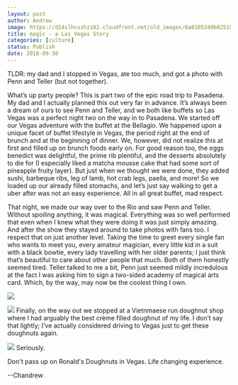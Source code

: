 ```yaml
---
layout: post
author: Andrew
image: https://d24slhcvzhzz82.cloudfront.net/old_images/6a0105349b8251970b022ad3b4c143200b-500wi.jpg
title: magic - a Las Vegas Story
categories: [culture]
status: Publish
date: 2018-09-30
---
```


TLDR: my dad and I stopped in Vegas, ate too much, and got a photo with Penn and Teller (but not together).

What’s up party people? This is part two of the epic road trip to Pasadena. My dad and I actually planned this out very far in advance. It’s always been a dream of ours to see Penn and Teller, and we both like buffets so Las Vegas was a perfect night two on the way in to Pasadena. We started off our Vegas adventure with the buffet at the Bellagio. We happened upon a unique facet of buffet lifestyle in Vegas, the period right at the end of brunch and at the beginning of dinner. We, however, did not realize this at first and filled up on brunch foods early on. For good reason too, the eggs benedict was delightful, the prime rib plentiful, and the desserts absolutely to die for (I especially liked a matcha mousse cake that had some sort of pineapple fruity layer). But just when we thought we were done, they added sushi, barbeque ribs, leg of lamb, hot crab legs, paella, and more! So we loaded up our already filled stomachs, and let’s just say walking to get a uber after was not an easy experience. All in all great buffet, mad respect.

That night, we made our way over to the Rio and saw Penn and Teller. Without spoiling anything, it was magical. Everything was so well performed that even when I knew what they were doing it was just simply amazing. And after the show they stayed around to take photos with fans too. I respect that on just another level. Taking the time to greet every single fan who wants to meet you, every amateur magician, every little kid in a suit with a black bowtie, every lady travelling with her older parents; I just think that’s beautiful to care about other people that much. Both of them honestly seemed tired. Teller talked to me a bit, Penn just seemed mildly incredulous at the fact I was asking him to sign a two-sided academy of magical arts card. Which, by the way, may now be the coolest thing I own.


![](https://d24slhcvzhzz82.cloudfront.net/old_images/6a01bb0a035d21970d022ad3b4c14a200b-pi.jpg)

![](https://d24slhcvzhzz82.cloudfront.net/old_images/6a01bb0a035d21970d022ad36ef498200c-pi.jpg)
Finally, on the way out we stopped at a Vietnmaese run doughnut shop where I had arguably the best crème filled doughnut of my life. I don’t say that lightly; I’ve actually considered driving to Vegas just to get these doughnuts again.


![](https://d24slhcvzhzz82.cloudfront.net/old_images/6a01bb0a035d21970d022ad3951d75200d-pi.jpg)
Seriously.

Don't pass up on Ronald's Doughnuts in Vegas. Life changing experience.

--Chandrew
